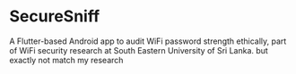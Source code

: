 # SecureSniff
A Flutter-based Android app to audit WiFi password strength ethically, part of WiFi security research at South Eastern University of Sri Lanka.
but exactly not match my research 
